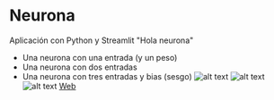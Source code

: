 # Neurona
Aplicación con Python y Streamlit "Hola neurona"
*   Una neurona con una entrada (y un peso)
*   Una neurona con dos entradas
*   Una neurona con tres entradas y bias (sesgo)
![alt text](https://drive.google.com/uc?/id=1eA_lxC37CElCaRiesQnONw3mV9cu9CNE)
![alt text](http://url/to/img.png)
![alt text](http://url/to/img.png)
[Web](https://mortdur-hola-neurona-app-5rum03.streamlit.app/)
